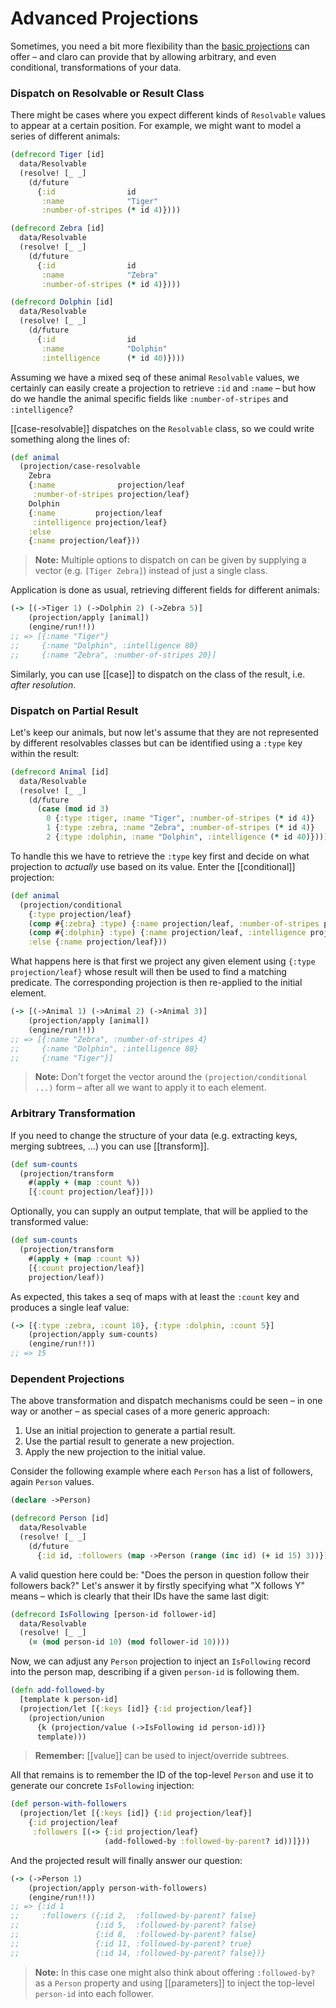 # Advanced Projections

Sometimes, you need a bit more flexibility than the [basic projections][1] can
offer – and claro can provide that by allowing arbitrary, and even conditional,
transformations of your data.

[1]: 01-projection.md

### Dispatch on Resolvable or Result Class

There might be cases where you expect different kinds of `Resolvable` values to
appear at a certain position. For example, we might want to model a series of
different animals:

```clojure
(defrecord Tiger [id]
  data/Resolvable
  (resolve! [_ _]
    (d/future
      {:id                id
       :name              "Tiger"
       :number-of-stripes (* id 4)})))

(defrecord Zebra [id]
  data/Resolvable
  (resolve! [_ _]
    (d/future
      {:id                id
       :name              "Zebra"
       :number-of-stripes (* id 4)})))

(defrecord Dolphin [id]
  data/Resolvable
  (resolve! [_ _]
    (d/future
      {:id                id
       :name              "Dolphin"
       :intelligence      (* id 40)})))
```

Assuming we have a mixed seq of these animal `Resolvable` values, we certainly
can easily create a projection to retrieve `:id` and `:name` – but how do we
handle the animal specific fields like `:number-of-stripes` and `:intelligence`?

[[case-resolvable]] dispatches on the `Resolvable` class, so we could write
something along the lines of:

```clojure
(def animal
  (projection/case-resolvable
    Zebra
    {:name              projection/leaf
     :number-of-stripes projection/leaf}
    Dolphin
    {:name         projection/leaf
     :intelligence projection/leaf}
    :else
    {:name projection/leaf}))
```

> __Note:__ Multiple options to dispatch on can be given by supplying a vector
> (e.g. `[Tiger Zebra]`) instead of just a single class.

Application is done as usual, retrieving different fields for different animals:

```clojure
(-> [(->Tiger 1) (->Dolphin 2) (->Zebra 5)]
    (projection/apply [animal])
    (engine/run!!))
;; => [{:name "Tiger"}
;;     {:name "Dolphin", :intelligence 80}
;;     {:name "Zebra", :number-of-stripes 20}]
```

Similarly, you can use [[case]] to dispatch on the class of the result, i.e.
_after resolution_.

### Dispatch on Partial Result

Let's keep our animals, but now let's assume that they are not represented by
different resolvables classes but can be identified using a `:type` key within
the result:

```clojure
(defrecord Animal [id]
  data/Resolvable
  (resolve! [_ _]
    (d/future
      (case (mod id 3)
        0 {:type :tiger, :name "Tiger", :number-of-stripes (* id 4)}
        1 {:type :zebra, :name "Zebra", :number-of-stripes (* id 4)}
        2 {:type :dolphin, :name "Dolphin", :intelligence (* id 40)}))))
```

To handle this we have to retrieve the `:type` key first and decide on what
projection to _actually_ use based on its value. Enter the [[conditional]]
projection:

```clojure
(def animal
  (projection/conditional
    {:type projection/leaf}
    (comp #{:zebra} :type) {:name projection/leaf, :number-of-stripes projection/leaf}
    (comp #{:dolphin} :type) {:name projection/leaf, :intelligence projection/leaf}
    :else {:name projection/leaf}))
```

What happens here is that first we project any given element using `{:type
projection/leaf}` whose result will then be used to find a matching predicate.
The corresponding projection is then re-applied to the initial element.

```clojure
(-> [(->Animal 1) (->Animal 2) (->Animal 3)]
    (projection/apply [animal])
    (engine/run!!))
;; => [{:name "Zebra", :number-of-stripes 4}
;;     {:name "Dolphin", :intelligence 80}
;;     {:name "Tiger"}]
```

> __Note:__ Don't forget the vector around the `(projection/conditional ...)`
> form – after all we want to apply it to each element.

### Arbitrary Transformation

If you need to change the structure of your data (e.g. extracting keys, merging
subtrees, ...) you can use [[transform]].

```clojure
(def sum-counts
  (projection/transform
    #(apply + (map :count %))
    [{:count projection/leaf}]))
```

Optionally, you can supply an output template, that will be applied to the
transformed value:

```clojure
(def sum-counts
  (projection/transform
    #(apply + (map :count %))
    [{:count projection/leaf}]
    projection/leaf))
```

As expected, this takes a seq of maps with at least the `:count` key and
produces a single leaf value:

```clojure
(-> [{:type :zebra, :count 10}, {:type :dolphin, :count 5}]
    (projection/apply sum-counts)
    (engine/run!!))
;; => 15
```

### Dependent Projections

The above transformation and dispatch mechanisms could be seen – in one way or
another – as special cases of a more generic approach:

1. Use an initial projection to generate a partial result.
2. Use the partial result to generate a new projection.
3. Apply the new projection to the initial value.

Consider the following example where each `Person` has a list of followers,
again `Person` values.

```clojure
(declare ->Person)

(defrecord Person [id]
  data/Resolvable
  (resolve! [_ _]
    (d/future
      {:id id, :followers (map ->Person (range (inc id) (+ id 15) 3))})))
```

A valid question here could be: "Does the person in question follow their
followers back?" Let's answer it by firstly specifying what "X follows Y" means
– which is clearly that their IDs have the same last digit:

```clojure
(defrecord IsFollowing [person-id follower-id]
  data/Resolvable
  (resolve! [_ _]
    (= (mod person-id 10) (mod follower-id 10))))
```

Now, we can adjust any `Person` projection to inject an `IsFollowing` record
into the person map, describing if a given `person-id` is following them.

```clojure
(defn add-followed-by
  [template k person-id]
  (projection/let [{:keys [id]} {:id projection/leaf}]
    (projection/union
      {k (projection/value (->IsFollowing id person-id))}
      template)))
```

> __Remember:__ [[value]] can be used to inject/override subtrees.

All that remains is to remember the ID of the top-level `Person` and use it to
generate our concrete `IsFollowing` injection:

```clojure
(def person-with-followers
  (projection/let [{:keys [id]} {:id projection/leaf}]
    {:id projection/leaf
     :followers [(-> {:id projection/leaf}
                     (add-followed-by :followed-by-parent? id))]}))
```

And the projected result will finally answer our question:

```clojure
(-> (->Person 1)
    (projection/apply person-with-followers)
    (engine/run!!))
;; => {:id 1
;;     :followers ({:id 2,  :followed-by-parent? false}
;;                 {:id 5,  :followed-by-parent? false}
;;                 {:id 8,  :followed-by-parent? false}
;;                 {:id 11, :followed-by-parent? true}
;;                 {:id 14, :followed-by-parent? false})}
```

> __Note:__ In this case one might also think about offering `:followed-by?` as
> a `Person` property and using [[parameters]] to inject the top-level
> `person-id` into each follower.

